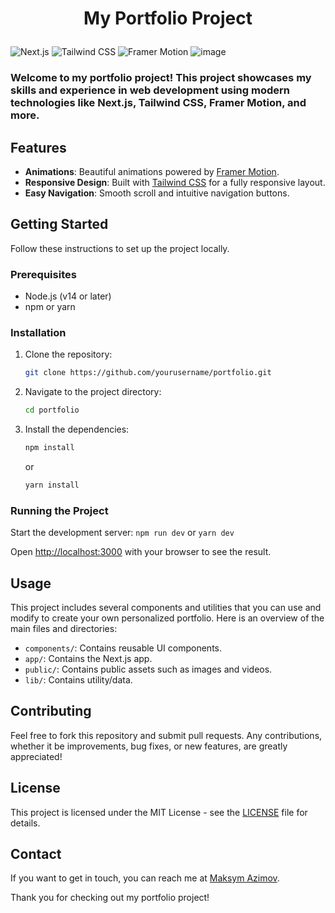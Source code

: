 # <p align="center"> My Portfolio Project
![Next.js](https://img.shields.io/badge/Next.js-14-000000?style=for-the-badge&logo=nextdotjs)
![Tailwind CSS](https://img.shields.io/badge/Tailwind%20CSS-38B2AC?style=for-the-badge&logo=tailwind-css&logoColor=white)
![Framer Motion](https://img.shields.io/badge/Framer%20Motion-0055FF?style=for-the-badge&logo=framer&logoColor=white)
![image](https://github.com/bbyc4kes/portfolio/assets/153362892/7d692ae9-15a8-463b-8f7b-cd7687828e05)
### Welcome to my portfolio project! This project showcases my skills and experience in web development using modern technologies like Next.js, Tailwind CSS, Framer Motion, and more. 

## Features

- **Animations**: Beautiful animations powered by [Framer Motion](https://www.framer.com/motion/).
- **Responsive Design**: Built with [Tailwind CSS](https://tailwindcss.com/) for a fully responsive layout.
- **Easy Navigation**: Smooth scroll and intuitive navigation buttons.


## Getting Started

Follow these instructions to set up the project locally.

### Prerequisites

- Node.js (v14 or later)
- npm or yarn

### Installation

1. Clone the repository:
    ```sh
    git clone https://github.com/yourusername/portfolio.git
    ```
2. Navigate to the project directory:
    ```sh
    cd portfolio
    ```
3. Install the dependencies:
    ```sh
    npm install
    ```
    or
    ```sh
    yarn install
    ```

### Running the Project

Start the development server:
    ```
    npm run dev
    ```
    or
    ```
    yarn dev
    ```

Open [http://localhost:3000](http://localhost:3000) with your browser to see the result.

## Usage

This project includes several components and utilities that you can use and modify to create your own personalized portfolio. Here is an overview of the main files and directories:

- `components/`: Contains reusable UI components.
- `app/`: Contains the Next.js app.
- `public/`: Contains public assets such as images and videos.
- `lib/`: Contains utility/data.

## Contributing

Feel free to fork this repository and submit pull requests. Any contributions, whether it be improvements, bug fixes, or new features, are greatly appreciated!

## License

This project is licensed under the MIT License - see the [LICENSE](LICENSE) file for details.

## Contact

If you want to get in touch, you can reach me at [Maksym Azimov](mailto:azimov.workspace@example.com).

Thank you for checking out my portfolio project!

